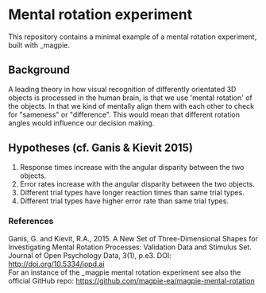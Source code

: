 # Mental rotation experiment

This repository contains a minimal example of a mental rotation experiment, built with \_magpie.

## Background

A leading theory in how visual recognition of differently orientated 3D objects is processed in the human brain, is that we use 'mental rotation' of the objects. In that we kind of mentally align them with each other to check for "sameness" or "difference". This would mean that different rotation angles would influence our decision making.

## Hypotheses (cf. Ganis & Kievit 2015)

1. Response times increase with the angular disparity between the two objects.
2. Error rates increase with the angular disparity between the two objects.
3. Different trial types have longer reaction times than same trial types.
4. Different trial types have higher error rate than same trial types.

### References

Ganis, G. and Kievit, R.A., 2015. A New Set of Three-Dimensional Shapes for Investigating Mental Rotation Processes: Validation Data and Stimulus Set. Journal of Open Psychology Data, 3(1), p.e3. DOI: http://doi.org/10.5334/jopd.ai
<br />
For an instance of the \_magpie mental rotation experiment see also the official GitHub repo: https://github.com/magpie-ea/magpie-mental-rotation
